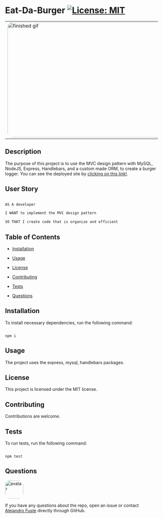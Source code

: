 
# Eat-Da-Burger [![License: MIT](https://img.shields.io/badge/License-MIT-blue.svg)](https://opensource.org/licenses/MIT)

<table><tr><td>
<img src="./public/assets/images/burgerGif.gif" alt="finished gif" style="border-radius:16px" width="838" height="380"/>
</table></tr></td>


## Description 

The purpose of this project is to use the MVC design pattern with MySQL, NodeJS, Express, Handlebars, and a custom made ORM, to create a burger logger. You can see the deployed site by [clicking on this link!](https://zep-burger.herokuapp.com/).

## User Story

```md

AS A developer

I WANT to implement the MVC design pattern

SO THAT I create code that is organize and efficient

```

## Table of Contents

* [Installation](#installation)

* [Usage](#usage)

* [License](#license)

* [Contributing](#contributing)

* [Tests](#tests)

* [Questions](#questions)

## Installation

To install necessary dependencies, run the following command:

```

npm i

```

## Usage

The project uses the express, mysql, handlebars packages. 

## License

This project is licensed under the MIT license.

## Contributing

Contributions are welcome.

## Tests 

To run tests, run the following command:

```

npm test

```

## Questions

<img src="https://avatars2.githubusercontent.com/u/48495840?v=4" alt="avatar" style="border-radius: 16px" width="60"/>

If you have any questions about the repo, open an issue or contact [Alejandro Fuste](https://github.com/ZepCap) directly through GitHub.



